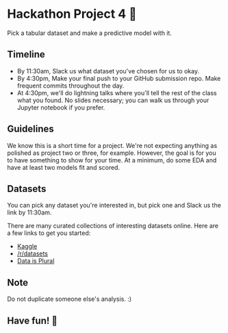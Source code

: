 # Hackathon Project 4 🚀

Pick a tabular dataset and make a predictive model with it. 

## Timeline

- By 11:30am, Slack us what dataset you've chosen for us to okay.
- By 4:30pm, Make your final push to your GitHub submission repo. Make frequent commits throughout the day.
- At 4:30pm, we'll do lightning talks where you'll tell the rest of the class what you found. No slides necessary; you can walk us through your Jupyter notebook if you prefer.

## Guidelines

We know this is a short time for a project. We're not expecting anything as polished as project two or three, for example. However, the goal is for you to have something to show for your time. At a minimum, do some EDA and have at least two models fit and scored.

## Datasets

You can pick any dataset you're interested in, but pick one and Slack us the link by 11:30am. 

There are many curated collections of interesting datasets online. Here are a few links to get you started:

- [Kaggle](https://www.kaggle.com/datasets)
- [/r/datasets](https://www.reddit.com/r/datasets/)
- [Data is Plural](https://docs.google.com/spreadsheets/d/1wZhPLMCHKJvwOkP4juclhjFgqIY8fQFMemwKL2c64vk/edit#gid=0)

## Note

Do not duplicate someone else's analysis. :)

## Have fun! 🎉
